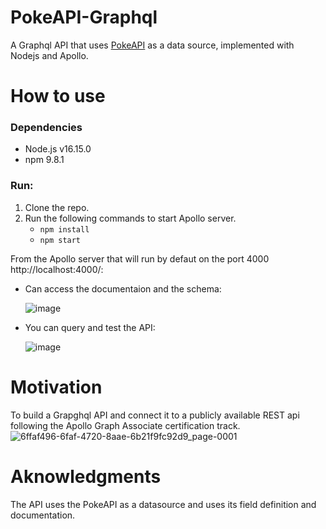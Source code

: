 # PokeAPI-Graphql
A Graphql API that uses [PokeAPI](https://pokeapi.co/) as a data source, implemented with Nodejs and Apollo.

# How to use 
### Dependencies
- Node.js v16.15.0
- npm 9.8.1
  
### Run:
1. Clone the repo.
3. Run the following commands to start Apollo server.
   - `npm install`
   - `npm start`

From the Apollo server that will run by defaut on the port 4000 http://localhost:4000/:
- Can access the documentaion and the schema:
  
  ![image](https://github.com/Abd-elr4hman/PokeAPI-Graphql/assets/87248009/369db22e-66d9-4203-931f-b7560221f7ea)

- You can query and test the API:
  
  ![image](https://github.com/Abd-elr4hman/PokeAPI-Graphql/assets/87248009/f8236edd-6698-4217-a13f-87eef7f5f016)


     
# Motivation
To build a Grapghql API and connect it to a publicly available REST api following the Apollo Graph Associate certification track.
![6ffaf496-6faf-4720-8aae-6b21f9fc92d9_page-0001](https://github.com/Abd-elr4hman/PokeAPI-Graphql/assets/87248009/e2ec14f9-2ef3-4cff-8d46-95849254d8fd)



# Aknowledgments
The API uses the PokeAPI as a datasource and uses its field definition and documentation.
